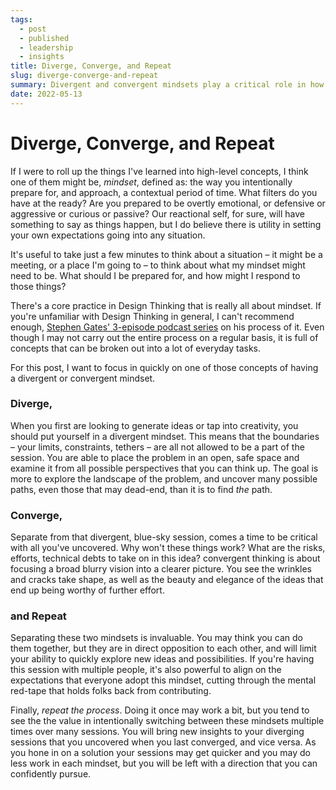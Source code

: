 ```yaml
---
tags: 
  - post
  - published
  - leadership
  - insights
title: Diverge, Converge, and Repeat
slug: diverge-converge-and-repeat
summary: Divergent and convergent mindsets play a critical role in how I think of ideas and uncover solutions to problems. Here's a bit about why they're so useful to me.
date: 2022-05-13
---
```




# Diverge, Converge, and Repeat

If I were to roll up the things I've learned into high-level concepts, I think one of them might be, *mindset*, defined as: the way you intentionally prepare for, and approach, a contextual period of time. What filters do you have at the ready? Are you prepared to be overtly emotional, or defensive or aggressive or curious or passive? Our reactional self, for sure, will have something to say as things happen, but I do believe there is utility in setting your own expectations going into any situation.

It's useful to take just a few minutes to think about a situation – it might be a meeting, or a place I'm going to – to think about what my mindset might need to be. What should I be prepared for, and how might I respond to those things?

There's a core practice in Design Thinking that is really all about mindset. If you're unfamiliar with Design Thinking in general, I can't recommend enough, [Stephen Gates' 3-episode podcast series](https://thecrazy1.com/episode-33-design-thinking-part-1-overview-and-inspiration-phase/) on his process of it. Even though I may not carry out the entire process on a regular basis, it is full of concepts that can be broken out into a lot of everyday tasks.

For this post, I want to focus in quickly on one of those concepts of having a divergent or convergent mindset.

### Diverge,

When you first are looking to generate ideas or tap into creativity, you should put yourself in a divergent mindset. This means that the boundaries – your limits, constraints, tethers – are all not allowed to be a part of the session. You are able to place the problem in an open, safe space and examine it from all possible perspectives that you can think up. The goal is more to explore the landscape of the problem, and uncover many possible paths, even those that may dead-end, than it is to find *the* path.

### Converge,

Separate from that divergent, blue-sky session, comes a time to be critical with all you've uncovered. Why won't these things work? What are the risks, efforts, technical debts to take on in this idea? convergent thinking is about focusing a broad blurry vision into a clearer picture. You see the wrinkles and cracks take shape, as well as the beauty and elegance of the ideas that end up being worthy of further effort.

### and Repeat

Separating these two mindsets is invaluable. You may think you can do them together, but they are in direct opposition to each other, and will limit your ability to quickly explore new ideas and possibilities. If you're having this session with multiple people, it's also powerful to align on the expectations that everyone adopt this mindset, cutting through the mental red-tape that holds folks back from contributing.

Finally, *repeat the process*. Doing it once may work a bit, but you tend to see the the value in intentionally switching between these mindsets multiple times over many sessions. You will bring new insights to your diverging sessions that you uncovered when you last converged, and vice versa. As you hone in on a solution your sessions may get quicker and you may do less work in each mindset, but you will be left with a direction that you can confidently pursue.